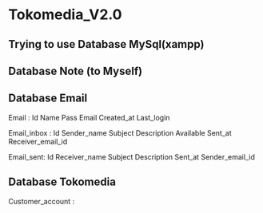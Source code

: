 # Tokomedia_V2.0
Trying to use Database MySql(xampp)
------------------------------------
Database Note (to Myself)
------------------------------------
Database Email
------------------------------------
Email :
Id
Name
Pass
Email
Created_at
Last_login

Email_inbox :
Id
Sender_name
Subject
Description
Available
Sent_at
Receiver_email_id

Email_sent:
Id
Receiver_name
Subject
Description
Sent_at
Sender_email_id

Database Tokomedia
-----------------------
Customer_account :
